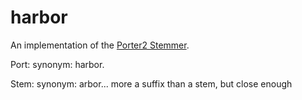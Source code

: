 # harbor
An implementation of the [Porter2 Stemmer](https://snowballstem.org/algorithms/english/stemmer.html).

Port: synonym: harbor.

Stem: synonym: arbor... more a suffix than a stem, but close enough
